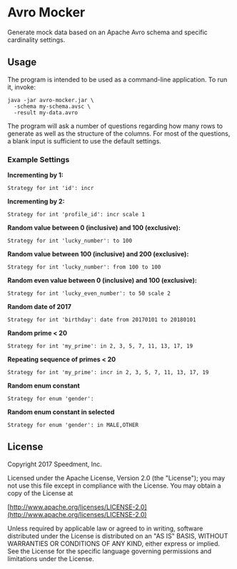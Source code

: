 # Avro Mocker
Generate mock data based on an Apache Avro schema and specific cardinality settings.

## Usage
The program is intended to be used as a command-line application. To run it, invoke:

```shell
java -jar avro-mocker.jar \
  -schema my-schema.avsc \
  -result my-data.avro
```

The program will ask a number of questions regarding how many rows to generate as well as the structure of the columns. For most of the questions, a blank input is sufficient to use the default settings.

### Example Settings
**Incrementing by 1:**

```shell
Strategy for int 'id': incr
```

**Incrementing by 2:**

```shell
Strategy for int 'profile_id': incr scale 1
```

**Random value between 0 (inclusive) and 100 (exclusive):**

```shell
Strategy for int 'lucky_number': to 100
```

**Random value between 100 (inclusive) and 200 (exclusive):**

```shell
Strategy for int 'lucky_number': from 100 to 100
```

**Random even value between 0 (inclusive) and 100 (exclusive):**

```shell
Strategy for int 'lucky_even_number': to 50 scale 2
```

**Random date of 2017**

```shell
Strategy for int 'birthday': date from 20170101 to 20180101
```

**Random prime < 20**

```shell
Strategy for int 'my_prime': in 2, 3, 5, 7, 11, 13, 17, 19
```

**Repeating sequence of primes < 20**

```shell
Strategy for int 'my_prime': incr in 2, 3, 5, 7, 11, 13, 17, 19
```

**Random enum constant**

```shell
Strategy for enum 'gender': 
```

**Random enum constant in selected**

```shell
Strategy for enum 'gender': in MALE,OTHER
```

## License
Copyright 2017 Speedment, Inc.

Licensed under the Apache License, Version 2.0 (the "License");
you may not use this file except in compliance with the License.
You may obtain a copy of the License at

[http://www.apache.org/licenses/LICENSE-2.0](http://www.apache.org/licenses/LICENSE-2.0)

Unless required by applicable law or agreed to in writing, software
distributed under the License is distributed on an "AS IS" BASIS,
WITHOUT WARRANTIES OR CONDITIONS OF ANY KIND, either express or implied.
See the License for the specific language governing permissions and
limitations under the License.